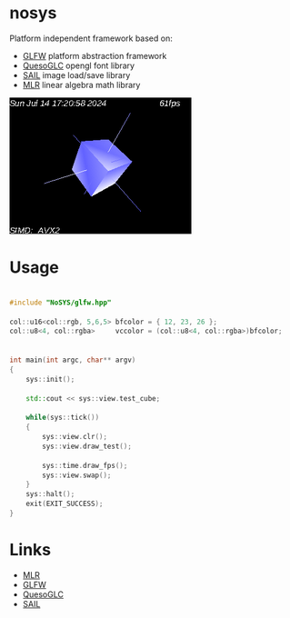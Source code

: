 # nosys

Platform independent framework based on:

- [GLFW] platform abstraction framework
- [QuesoGLC] opengl font library
- [SAIL] image load/save library
- [MLR] linear algebra math library

![screenshot](assets/images/screenshot.png "screenshot")

# Usage

```c++

#include "NoSYS/glfw.hpp"

col::u16<col::rgb, 5,6,5> bfcolor = { 12, 23, 26 };
col::u8<4, col::rgba>     vccolor = (col::u8<4, col::rgba>)bfcolor;


int main(int argc, char** argv)
{
	sys::init();

	std::cout << sys::view.test_cube;

	while(sys::tick())
	{
		sys::view.clr();
		sys::view.draw_test();

		sys::time.draw_fps();
		sys::view.swap();
	}
	sys::halt();
	exit(EXIT_SUCCESS);
}
```

# Links
- [MLR]
- [GLFW]
- [QuesoGLC]
- [SAIL]

[MLR]: https://github.com/jopadan/mlr
[GLFW]: https://github.com/glfw/glfw
[QuesoGLC]: https://sourceforge.net/projects/quesoglc/
[SAIL]: https://github.com/HappySeaFox/sail
